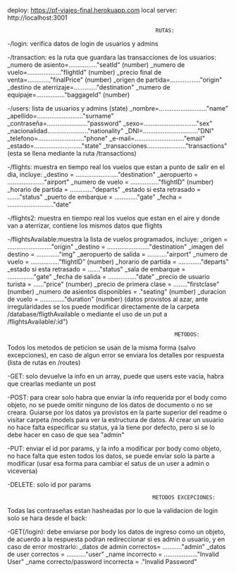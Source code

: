 deploy: https://pf-viajes-final.herokuapp.com
local server: http://localhost:3001

                                                   RUTAS:

-/login: verifica datos de login de usuarios y admins

-/transaction: es la ruta que guardara las transacciones de los usuarios:
\_numero de asiento=................"seatId" (number)
\_numero de vuelo=..................."flightId" (number)
\_precio final de venta=............."finalPrice" (number)
\_origen de partida=................."origin"
\_destino de aterrizaje=............."destination"
\_numero de equipaje=................"baggageId" (number)

-/users: lista de usuarios y admins (state)
\_nombre=..........................."name"
\_apellido=.........................."surname"
\_contraseña=......................."password"
\_sexo=.............................."sex"
\_nacionalidad......................."nationality"
\_DNI=..............................."DNI"
\_telefono=.........................."phone"
\_e-mail=............................"email"
\_estado=..........................."state"
\_transacciones......................"transactions"(esta se llena mediante la ruta /transactions)

-/flights: muestra en tiempo real los vuelos que estan a punto de salir en el dia, incluye:
\_destino = ........................"destination"
\_aeropuerto = ....................."airport"
\_numero de vuelo = ................"flightID" (number)
\_horario de partida = ............."departs"
\_estado si esta retrasado = ......."status"
\_puerto de embarque = ............."gate"
\_fecha = .........................."date"

-/flights2: muestra en tiempo real los vuelos que estan en el aire y donde van a aterrizar, contiene los mismos datos que flights

-/flightsAvailable:muestra la lista de vuelos programados, incluye:
\_origen = ........................."origin"
\_destino = ........................"destination"
\_imagen del destino = ............."img"
\_aeropuerto de salida = ..........."airport"
\_numero de vuelo = ................"flightID" (number)
\_horario de partida = ............."departs"
\_estado si esta retrasado = ......."status"
\_sala de embarque = ..............."gate"
\_fecha de salida = ................"date"
\_precio de usuario turista = ......"price" (number)
\_precio de primera clase = ........"firstclase" (number)
\_numero de asientos disponibles = ."seating" (number)
\_duracion de vuelo = .............."duration" (number)
(datos provistos al azar, ante irregularidades se los puede modificar directamente de la carpeta /database/fligthAvailable
o mediante el uso de un put a /flightsAvailable/:id")

                                                         METODOS:

Todos los metodos de peticion se usan de la misma forma (salvo excepciones), en caso de algun error se enviara los detalles por respuesta (lista de rutas en /routes)

-GET: solo devuelve la info en un array, puede que users este vacia, habra que crearlas mediante un post

-POST: para crear solo habra que enviar la info requerida por el body como objeto, no se puede omitir ninguno de los datos de documento o no se creara. Guiarse por los datos ya provistos en la parte superior del readme o visitar carpeta /models para ver la estructura de datos. Al crear un usuario no hace falta especificar su status, ya la tiene por defecto, pero si se lo debe hacer en caso de que sea "admin"

-PUT: enviar el id por params, y la info a modificar por body como objeto, no hace falta que esten todos los datos, se puede enviar solo la parte a modificar (usar esa forma para cambiar el satus de un user a admin o viceversa)

-DELETE: solo id por params

                                                  METODOS EXCEPCIONES:

Todas las contraseñas estan hasheadas por lo que la validacion de login solo se hara desde el back:

-GET(/login): debe enviarse por body los datos de ingreso como un objeto, de acuerdo a la respuesta podran redireccionar si es admin o usuario, y en caso de error mostrarlo:
\_datos de admin correctos= ..........."admin"
\_datos de user correctos = ..........."user"
\_name incorrecto = ..................."Invalid User"
\_name correcto/password incorrecta = ."Invalid Password"
